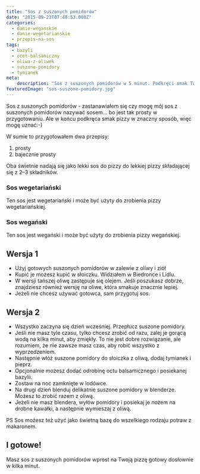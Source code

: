 ```yaml
---
title: "Sos z suszonych pomidorów"
date: "2015-09-23T07:48:53.000Z"
categories: 
  - danie-weganskie
  - danie-wegetarianskie
  - przepis-na-sos
tags: 
  - bazyli
  - ocet-balsamiczny
  - oliwa-z-oliwek
  - suszone-pomidory
  - tymianek
meta: 
    description: "Sos z suszonych pomidorów w 5 minut. Podkręci smak Twojej pizzy."
featuredImage: "sos-suszone-pomidory.jpg"
---
```


Sos z suszonych pomidorów - zastanawiałem się czy mogę mój sos z suszonych pomidorów nazywać sosem… bo jest tak prosty w przygotowaniu. Ale w końcu podkręca smak pizzy w znaczny sposób, więc mogę uznać:-)

W sumie to przygotowałem dwa przepisy:

1. prosty
2. bajecznie prosty

Oba świetnie nadają się jako lekki sos do pizzy do lekkiej pizzy składającej się z 2–3 składników.

### Sos wegetariański

Ten sos jest wegetariański i może być użyty do zrobienia pizzy wegetariańskiej.

### Sos wegański

Ten sos jest wegański i może być użyty do zrobienia pizzy wegańskiej.

## Wersja 1

- Użyj gotowych suszonych pomidorów w zalewie z oliwy i ziół
- Kupić je możesz kupić w słoiczku. Widziałem w Biedronce i Lidlu.
- W wersji tańszej oliwę zastępuje się olejem. Jeśli poszukasz dobrze, znajdziesz również wersję na oliwe, która smakuje znacznie lepiej.
- Jeżeli nie chcesz używać gotowca, sam przygotuj sos.

## Wersja 2

- Wszystko zaczyna się dzień wcześniej. Przepłucz suszone pomidory.
- Jeśli nie masz tyle czasu, tylko chcesz zrobić od razu, zalej je gorącą wodą na kilka minut, aby zmiękły. To nie jest dobre rozwiązanie, ale rozumiem, że nie zawsze masz czas, aby robić wszystko z wyprzedzeniem.
- Następnie włóż suszone pomidory do słoiczka z oliwą, dodaj tymianek i pieprz.
- Opcjonalnie możesz dodać odrobinę octu balsamicznego i posiekanej bazylii.
- Zostaw na noc zamknięte w lodówce.
- Na drugi dzień blenduj delikatnie suszone pomidory w blenderze. Możesz to zrobić razem z oliwą.
- Jeżeli nie masz blendera, wyłów pomidory i posiekaj je nożem na drobne kawałki, a następnie wymieszaj z oliwą.

PS Sos możesz też użyć jako świetną bazę do wszelkiego rodzaju potraw z makaronem.

## I gotowe!

Masz sos z suszonych pomidorów wprost na Twoją pizzę gotowy dosłownie w kilka minut.
